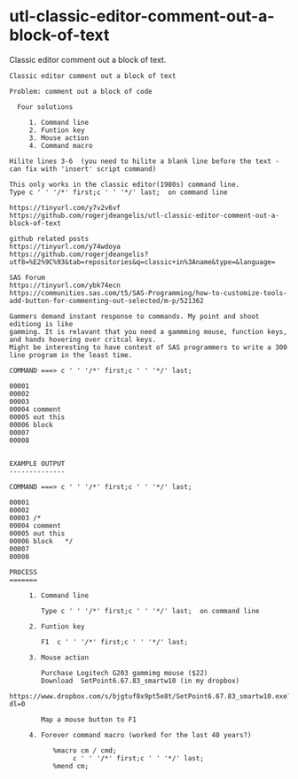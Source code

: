 # utl-classic-editor-comment-out-a-block-of-text
Classic editor comment out a block of text.

    Classic editor comment out a block of text                                                                                   
                                                                                                                                 
    Problem: comment out a block of code                                                                                         
                                                                                                                                 
      Four solutions                                                                                                             
                                                                                                                                 
         1. Command line                                                                                                         
         2. Funtion key                                                                                                          
         3. Mouse action                                                                                                         
         4. Command macro                                                                                                        
                                                                                                                                 
    Hilite lines 3-6  (you need to hilite a blank line before the text - can fix with 'insert' script command)                   
                                                                                                                                 
    This only works in the classic editor(1980s) command line.                                                                   
    Type c ' ' '/*' first;c ' ' '*/' last;  on command line                                                                      
                                                                                                                                 
    https://tinyurl.com/y7v2v6vf                                                                                                 
    https://github.com/rogerjdeangelis/utl-classic-editor-comment-out-a-block-of-text                                            
                                                                                                                                 
    github related posts                                                                                                         
    https://tinyurl.com/y74wdoya                                                                                                 
    https://github.com/rogerjdeangelis?utf8=%E2%9C%93&tab=repositories&q=classic+in%3Aname&type=&language=                       
                                                                                                                                 
    SAS Forum                                                                                                                    
    https://tinyurl.com/ybk74ecn                                                                                                 
    https://communities.sas.com/t5/SAS-Programming/how-to-customize-tools-add-button-for-commenting-out-selected/m-p/521362      
                                                                                                                                 
    Gammers demand instant response to commands. My point and shoot editiong is like                                             
    gamming. It is relavant that you need a gammming mouse, function keys, and hands hovering over critcal keys.                 
    Might be interesting to have contest of SAS programmers to write a 300                                                       
    line program in the least time.                                                                                              
                                                                                                                                 
    COMMAND ===> c ' ' '/*' first;c ' ' '*/' last;                                                                               
                                                                                                                                 
    00001                                                                                                                        
    00002                                                                                                                        
    00003                                                                                                                        
    00004 comment                                                                                                                
    00005 out this                                                                                                               
    00006 block                                                                                                                  
    00007                                                                                                                        
    00008                                                                                                                        
                                                                                                                                 
                                                                                                                                 
    EXAMPLE OUTPUT                                                                                                               
    --------------                                                                                                               
                                                                                                                                 
    COMMAND ===> c ' ' '/*' first;c ' ' '*/' last;                                                                               
                                                                                                                                 
    00001                                                                                                                        
    00002                                                                                                                        
    00003 /*                                                                                                                     
    00004 comment                                                                                                                
    00005 out this                                                                                                               
    00006 block   */                                                                                                             
    00007                                                                                                                        
    00008                                                                                                                        
                                                                                                                                 
    PROCESS                                                                                                                      
    =======                                                                                                                      
                                                                                                                                 
         1. Command line                                                                                                         
                                                                                                                                 
            Type c ' ' '/*' first;c ' ' '*/' last;  on command line                                                              
                                                                                                                                 
         2. Funtion key                                                                                                          
                                                                                                                                 
            F1  c ' ' '/*' first;c ' ' '*/' last;                                                                                
                                                                                                                                 
         3. Mouse action                                                                                                         
                                                                                                                                 
            Purchase Logitech G203 gammimg mouse ($22)                                                                           
            Download  SetPoint6.67.83_smartw10 (in my dropbox)                                                                   
            https://www.dropbox.com/s/bjgtuf8x9pt5e8t/SetPoint6.67.83_smartw10.exe?dl=0      
            
            Map a mouse button to F1  
                                                                                                                                 
         4. Forever command macro (worked for the last 40 years?)                                                                
                                                                                                                                 
               %macro cm / cmd;                                                                                                  
                    c ' ' '/*' first;c ' ' '*/' last;                                                                            
               %mend cm;                                                                                                         
                                                                                                                                 
                                                                                                                                 
                                                                                                                                 
